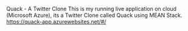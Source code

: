 
Quack - A Twitter Clone
This is my running live application on cloud (Microsoft Azure), its a Twitter Clone called Quack using MEAN Stack.
https://quack-app.azurewebsites.net/#/ 
